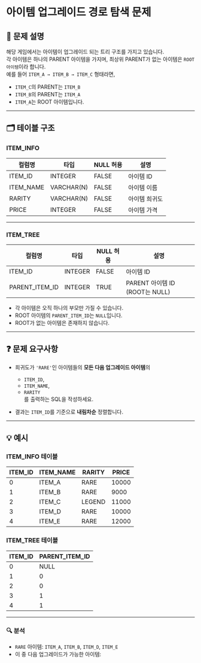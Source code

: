 # 아이템 업그레이드 경로 탐색 문제

## 📌 문제 설명

해당 게임에서는 아이템이 업그레이드 되는 트리 구조를 가지고 있습니다.  
각 아이템은 하나의 PARENT 아이템을 가지며, 최상위 PARENT가 없는 아이템은 `ROOT 아이템`이라 합니다.  
예를 들어 `ITEM_A → ITEM_B → ITEM_C` 형태라면,  
- `ITEM_C`의 PARENT는 `ITEM_B`  
- `ITEM_B`의 PARENT는 `ITEM_A`  
- `ITEM_A`는 ROOT 아이템입니다.

---

## 🗂 테이블 구조

### ITEM_INFO

| 컬럼명    | 타입         | NULL 허용 | 설명           |
|-----------|--------------|-----------|----------------|
| ITEM_ID   | INTEGER      | FALSE     | 아이템 ID      |
| ITEM_NAME | VARCHAR(N)   | FALSE     | 아이템 이름    |
| RARITY    | VARCHAR(N)   | FALSE     | 아이템 희귀도  |
| PRICE     | INTEGER      | FALSE     | 아이템 가격    |

---

### ITEM_TREE

| 컬럼명          | 타입     | NULL 허용 | 설명                         |
|------------------|----------|-----------|------------------------------|
| ITEM_ID          | INTEGER  | FALSE     | 아이템 ID                    |
| PARENT_ITEM_ID   | INTEGER  | TRUE      | PARENT 아이템 ID (ROOT는 NULL) |

- 각 아이템은 오직 하나의 부모만 가질 수 있습니다.
- ROOT 아이템의 `PARENT_ITEM_ID`는 `NULL`입니다.
- ROOT가 없는 아이템은 존재하지 않습니다.

---

## ❓ 문제 요구사항

- 희귀도가 `'RARE'`인 아이템들의 **모든 다음 업그레이드 아이템**의  
  - `ITEM_ID`,  
  - `ITEM_NAME`,  
  - `RARITY`  
  를 출력하는 SQL을 작성하세요.

- 결과는 `ITEM_ID`를 기준으로 **내림차순** 정렬합니다.

---

## 💡 예시

### ITEM_INFO 테이블

| ITEM_ID | ITEM_NAME | RARITY | PRICE  |
|---------|-----------|--------|--------|
| 0       | ITEM_A    | RARE   | 10000  |
| 1       | ITEM_B    | RARE   | 9000   |
| 2       | ITEM_C    | LEGEND | 11000  |
| 3       | ITEM_D    | RARE   | 10000  |
| 4       | ITEM_E    | RARE   | 12000  |

### ITEM_TREE 테이블

| ITEM_ID | PARENT_ITEM_ID |
|---------|----------------|
| 0       | NULL           |
| 1       | 0              |
| 2       | 0              |
| 3       | 1              |
| 4       | 1              |

---

### 🔍 분석

- `RARE` 아이템: `ITEM_A`, `ITEM_B`, `ITEM_D`, `ITEM_E`
- 이 중 다음 업그레이드가 가능한 아이템:
